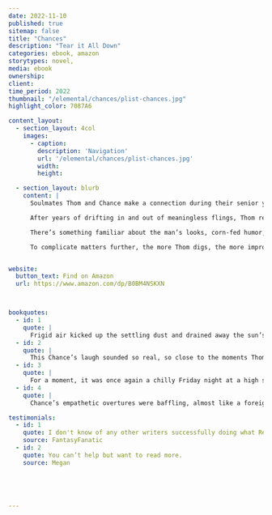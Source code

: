 ```yaml
---
date: 2022-11-10
published: true
sitemap: false
title: "Chances"
description: "Tear it All Down"
categories: ebook, amazon
storytypes: novel, 
media: ebook
ownership:
client: 
time_period: 2022
thumbnail: "/elemental/chances/plist-chances.jpg"
highlight_color: 7087A6

content_layout:
  - section_layout: 4col
    images:
      - caption: 
        description: 'Navigation'
        url: '/elemental/chances/plist-chances.jpg'
        width: 
        height: 

  - section_layout: blurb
    content: |
      Soulmates Thom and Chance make a connection during their senior year of high school, but two weeks before graduation, Thom suffers an unimaginable loss when Chance dies in a car accident. Chance’s death does more than ruin Thom’s life—it breaks his spirit. Devastated, he runs away.

      After years of drifting in and out of meaningless flings, Thom returns to his failing hometown during the holiday season, a wealthy man hell-bent on tearing everything down. As his old school collapses before him, satisfaction courses through his veins, but it’s short-lived when he catches the eye of a handsome stranger in the dilapidated neighborhood bar.

      There’s something familiar about the man’s looks, corn-fed humor, and charming personality that Thom can’t put his finger on. What should have been an anonymous hook-up turns unbelievable when the stranger claims to be his long-dead soulmate. 

      To complicate matters further, the more Thom digs, the more improbable his life becomes. The hot encounters, a secret legacy, and a family dinner with relatives he’d disowned all conspire to give him a second Chance at love, but will a mixed-up kid and crazy church-lady wreck Thom’s new lease on life?


website:
  button_text: Find on Amazon
  url: https://www.amazon.com/dp/B0BM4NSKXN



bookquotes: 
  - id: 1
    quote: | 
      Frigid air kicked up the settling dust and drained away the sun’s meager heat. For the briefest instant, Thom swore he saw a figure stumbling aimlessly through the shifting cloud. With one blink, the figure disappeared.
  - id: 2
    quote: |
      This Chance’s laugh sounded so real, so close to the moments Thom remembered that he nearly split in two. As it was, it cracked him enough that what he protected so dearly inside began leaking out
  - id: 3
    quote: |
      For a moment, it was once again a chilly Friday night at a high school football game, where he and Chance sat high on the bleachers, huddled around Styrofoam cups filled with hot, boiled peanuts.
  - id: 4
    quote: |
      Chance’s empathetic overtures were baffling, almost like a foreign language, as though he actually bought into the soft practice of talking through his feelings. 

testimonials: 
  - id: 1
    quote: I don't know of any other writers successfully doing what Remy Alan manages to accomplish consistently— blending eroticism with complex, original storytelling that's powerful to get noticed in any genre.
    source: FantasyFanatic
  - id: 2
    quote: You can’t help but want to read more.
    source: Megan





---
```

